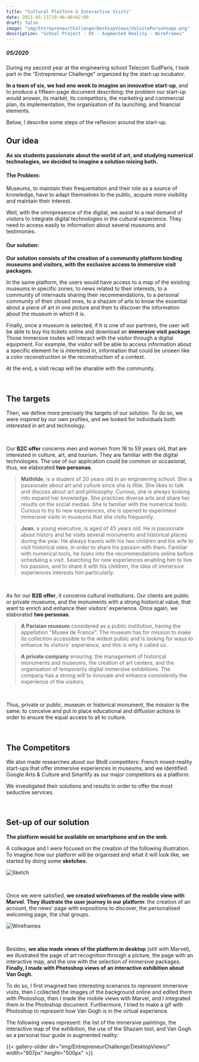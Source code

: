 ```yaml
---
title: "Cultural Platform & Interactive Visits"
date: 2021-05-11T19:46:48+02:00
draft: false
image: "img/EntrepreneurChallenge/DesktopViews/UVisitePersonnage.png"
description: "School Project - UX - Augmented Reality - Wireframes"
---
```


##### 05/2020

During my second year at the engineering school Telecom SudParis, I took part in the "Entrepreneur Challenge" organized by the start-up incubator.

**In a team of six, we had one week to imagine an innovative start-up**, and to produce a fifteen-page document describing: the problem our start-up would answer, its market, 
its competitors, the marketing and commercial plan, its implementation, the organisation of its launching, and financial elements.

Below, I describe some steps of the reflexion around the start-up.



## Our idea

**As six students passionate about the world of art, and studying numerical technologies, we decided to imagine a solution mixing both.**


#### The Problem: 

Museums, to maintain their frequentation and their role as a source of knowledge, have to adapt themselves to the public, acquire more visibility and maintain their interest. 

Well, with the omnipresence of the digital, we assist to a real demand of visitors to integrate digital technologies in the cultural experience.
They need to access easily to information about several museums and testimonies.


#### Our solution:


**Our solution consists of the creation of a community platform binding museums and visitors, with the exclusive access to immersive visit packages.**

In the same platform, the users would have access to a map of the existing museums in specific zones, to news related to their interests, to a community of internauts sharing their recommendations, 
to a personal community of their closed ones, to a shazam of arts to know the essential about a piece of art in one picture and then to discover the information about the museum in which it is. 

Finally, once a museum is selected, if it is one of our partners, the user will be able to buy his tickets online and download an **immersive visit package**.
Those immersive routes will interact with the visitor through a digital equipment. 
For example, the visitor will be able to access information about a specific element he is interested in, information that could be unseen like a color reconstruction or the reconstruction of a context.

At the end, a visit recap will be sharable with the community.


&nbsp;

## The targets

Then, we define more precisely the targets of our solution. 
To do so, we were inspired by our own profiles, and we looked for individuals both interested in art and technology.


&nbsp;

Our **B2C offer** concerns men and women from 16 to 59 years old, that are interested in culture, art, and tourism. 
They are familiar with the digital technologies. 
The use of our application could be common or occasional, thus, we elaborated **two personas**.


> **Mathilde**, is a student of 20 years old in an engineering school.
> She is passionate about art and culture since she is little. 
> She likes to talk and discuss about art and philosophy.
> Curious, she is always looking into expand her knowledge.
> She practices diverse arts and share her results on the social medias.
> She is familiar with the numerical tools.
> Curious to try to new experiences, she is opened to experiment immersive visits in museums that she visits frequently.

> **Jean**, a young executive, is aged of 45 years old. 
> He is passionate about history and he visits several monuments and historical places during the year.
> He always travels with his two children and his wife to visit historical sites, in order to share his passion with them.
> Familiar with numerical tools, he looks into the recommendations online before scheduling a visit. 
> Searching for new experiences enabling him to live his passion, and to share it with his children, the idea of immersive experiences interests him particularly.

&nbsp;

As for our **B2B offer**, it concerns cultural institutions.
Our clients are public or private museums, and the monuments with a strong historical value, that want to enrich and enhance their visitors' experience.
Once again, we elaborated **two personas**.

> **A Parisian museum** considered as a public institution, having the appellation "Musee de France".
> The museum has for mission to make its collection accessible to the widest public and is looking for ways to enhance its visitors' experience, and this is why it called us.


> **A private company** ensuring: the management of historical monuments and museums, the creation of art centers, and the organisation of temporarily digital immersive exhibitions.
> The company has a strong will to innovate and enhance consistently the experience of the visitors.

&nbsp;

Thus, private or public, museum or historical monument, the mission is the same: to conceive and put in place educational and diffusion actions in order to ensure the equal access to all to culture.


&nbsp;

## The Competitors

We also made researches about our BtoB competitors: French mixed-reality start-ups that offer immersive experiences in museums, and we identified Google Arts & Culture and Smartify as our major competitors as a platform.

We investigated their solutions and results in order to offer the most seductive services.


&nbsp;

## Set-up of our solution

**The platform would be available on smartphone and on the web**.

A colleague and I were focused on the creation of the following illustration.
To imagine how our platform will be organised and what it will look like, we started by doing some **sketches**. 

![Sketch](https://ceici92.github.io/CeciliasPortofolio/img/EntrepreneurChallenge/Sketch.jpg)

&nbsp;

Once we were satisfied, **we created wireframes of the mobile view with Marvel**.
**They illustrate the user journey in our platform**: the creation of an account, the news' page with expositions to discover, the personalised welcoming page, the chat groups.

![Wireframes](https://ceici92.github.io/CeciliasPortofolio/img/EntrepreneurChallenge/Wireframes.png)

&nbsp;

Besides, **we also made views of the platform in desktop** (still with Marvel), we illustrated the page of art recognition through a picture, the page with an interactive map, and the one with the selection of immersive packages.
**Finally, I made with Photoshop views of an interactive exhibition about Van Gogh.** 

To do so, I first imagined two interesting scenarios to represent immersive visits, then I collected the images of the background online and edited them with Photoshop, then I made the mobile views with Marvel, and I integrated them in the Photoshop document.
Furthermore, I tried to make a gif with Photoshop to represent how Van Gogh is in the virtual experience.

The following views represent: the list of the immersive paintings, the interactive map of the exhibition, the use of the Shazam tool, and Van Gogh as a personal tour guide in augmented reality:

{{< gallery-slider dir="img/EntrepreneurChallenge/DesktopViews/" width="907px" height="500px" >}}








